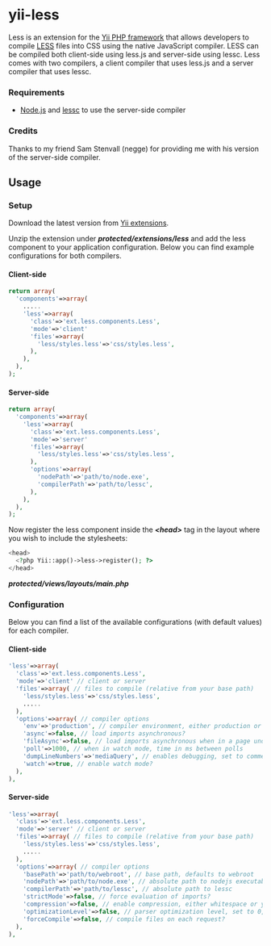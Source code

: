 yii-less
========

Less is an extension for the [Yii PHP framework](http://www.yiiframework.com) that allows developers to compile [LESS](http://www.lesscss.org) files into CSS using the native JavaScript compiler.
LESS can be compiled both client-side using less.js and server-side using lessc. 
Less comes with two compilers, a client compiler that uses less.js and a server compiler that uses lessc.

### Requirements

* [Node.js](http://nodejs.org/download/) and [lessc](http://lesscss.org/#usage) to use the server-side compiler

### Credits

Thanks to my friend Sam Stenvall (negge) for providing me with his version of the server-side compiler.

## Usage

### Setup

Download the latest version from [Yii extensions](http://www.yiiframework.com/extension/less).

Unzip the extension under ***protected/extensions/less*** and add the less component to your application configuration. 
Below you can find example configurations for both compilers.

#### Client-side

```php
return array(
  'components'=>array(
    .....
    'less'=>array(
      'class'=>'ext.less.components.Less',
      'mode'=>'client'
      'files'=>array(
        'less/styles.less'=>'css/styles.less',
      ),
    ),
  ),
);
```

#### Server-side

```php
return array(
  'components'=>array(
    'less'=>array(
      'class'=>'ext.less.components.Less',
      'mode'=>'server'
      'files'=>array(
        'less/styles.less'=>'css/styles.less',
      ),
      'options'=>array(
        'nodePath'=>'path/to/node.exe',
        'compilerPath'=>'path/to/lessc',
      ),
    ),
  ),
);
```

Now register the less component inside the ***\<head\>*** tag in the layout where you wish to include the stylesheets:

```php
<head>
  <?php Yii::app()->less->register(); ?>
</head>
```
***protected/views/layouts/main.php***

### Configuration

Below you can find a list of the available configurations (with default values) for each compiler.

#### Client-side

```php
'less'=>array(
  'class'=>'ext.less.components.Less',
  'mode'=>'client' // client or server
  'files'=>array( // files to compile (relative from your base path)
    'less/styles.less'=>'css/styles.less',
    .....
  ),
  'options'=>array( // compiler options
    'env'=>'production', // compiler environment, either production or development
    'async'=>false, // load imports asynchronous?
    'fileAsync'=>false, // load imports asynchronous when in a page under a file protocol
    'poll'=>1000, // when in watch mode, time in ms between polls
    'dumpLineNumbers'=>'mediaQuery', // enables debugging, set to comments, mediaQuery or all
    'watch'=>true, // enable watch mode?
  ),
),
```

#### Server-side

```php
'less'=>array(
  'class'=>'ext.less.components.Less',
  'mode'=>'server' // client or server
  'files'=>array( // files to compile (relative from your base path)
    'less/styles.less'=>'css/styles.less',
    .....
  ),
  'options'=>array( // compiler options
    'basePath'=>'path/to/webroot', // base path, defaults to webroot
    'nodePath'=>'path/to/node.exe', // absolute path to nodejs executable
    'compilerPath'=>'path/to/lessc', // absolute path to lessc
    'strictMode'=>false, // force evaluation of imports?
    'compression'=>false, // enable compression, either whitespace or yui
    'optimizationLevel'=>false, // parser optimization level, set to 0, 1 or 2
    'forceCompile'=>false, // compile files on each request?
  ),
),
```
